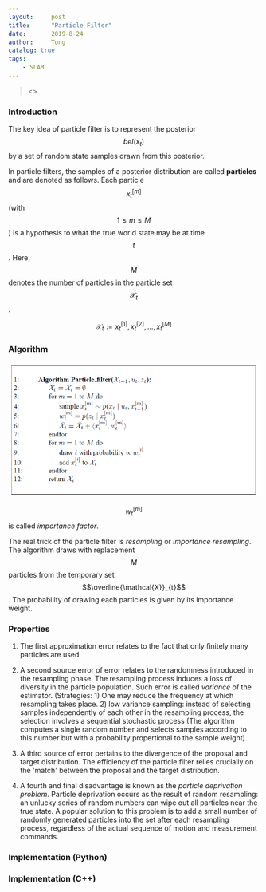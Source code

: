 ```yaml
---
layout:     post
title:      "Particle Filter"
date:       2019-8-24
author:     Tong
catalog: true
tags:
    - SLAM
---
```


> <<Probablistic Robotics>>

### Introduction

The key idea of particle filter is to represent the posterior $$b e l\left(x_{t}\right)$$ by a set of random state samples drawn from this posterior.

In particle filters, the samples of a posterior distribution are called __particles__ and are denoted as follows. Each particle $$x_{t}^{[m]}$$ (with $$1 \leq m \leq M$$) is a hypothesis to what the true world state may be at time $$t$$. Here, $$M$$ denotes the number of particles in the particle set $$\mathcal{X}_{t}$$.

$$
\mathcal{X}_{t} :=x_{t}^{[1]}, x_{t}^{[2]}, \ldots, x_{t}^{[M]}
$$

### Algorithm

![](https://raw.githubusercontent.com/TongLing916/tongling916.github.io/master/img/post-particle-filter.PNG)

$$w_{t}^{[m]}$$ is called _importance factor_.

The real trick of the particle filter is  _resampling_ or _importance resampling_. The algorithm draws with replacement $$M$$ particles from the temporary set $$\overline{\mathcal{X}}_{t}$$. The probability of drawing each particles is given by its importance weight.

### Properties

1. The first approximation error relates to the fact that only finitely many particles are used.

2. A second source error of error relates to the randomness introduced in the resampling phase. The resampling process induces a loss of diversity in the particle population. Such error is called _variance_ of the estimator. (Strategies: 1) One may reduce the frequency at which resampling takes place. 2) low variance sampling: instead of selecting samples independently of each other in the resampling process, the selection involves a sequential stochastic process (The algorithm computes a single random number and selects samples according to this number but with a probability propertional to the sample weight).

3. A third source of error pertains to the divergence of the proposal and target distribution. The efficiency of the particle filter relies crucially on the 'match' between the proposal and the target distribution.

4. A fourth and final disadvantage is known as the _particle deprivation problem_. Particle deprivation occurs as the result of random resampling: an unlucky series of random numbers can wipe out all particles near the true state. A popular solution to this problem is to add a small number of randomly generated particles into the set after each resampling process, regardless of the actual sequence of motion and measurement commands.

### Implementation (Python)

### Implementation (C++)

